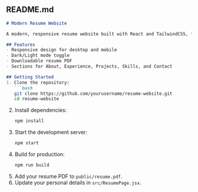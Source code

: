 ## README.md
```markdown
# Modern Resume Website

A modern, responsive resume website built with React and TailwindCSS, featuring a dark mode toggle.

## Features
- Responsive design for desktop and mobile
- Dark/Light mode toggle
- Downloadable resume PDF
- Sections for About, Experience, Projects, Skills, and Contact

## Getting Started
1. Clone the repository:
   ```bash
   git clone https://github.com/yourusername/resume-website.git
   cd resume-website
   ```
2. Install dependencies:
   ```bash
   npm install
   ```
3. Start the development server:
   ```bash
   npm start
   ```
4. Build for production:
   ```bash
   npm run build
   ```
5. Add your resume PDF to `public/resume.pdf`.
6. Update your personal details in `src/ResumePage.jsx`.